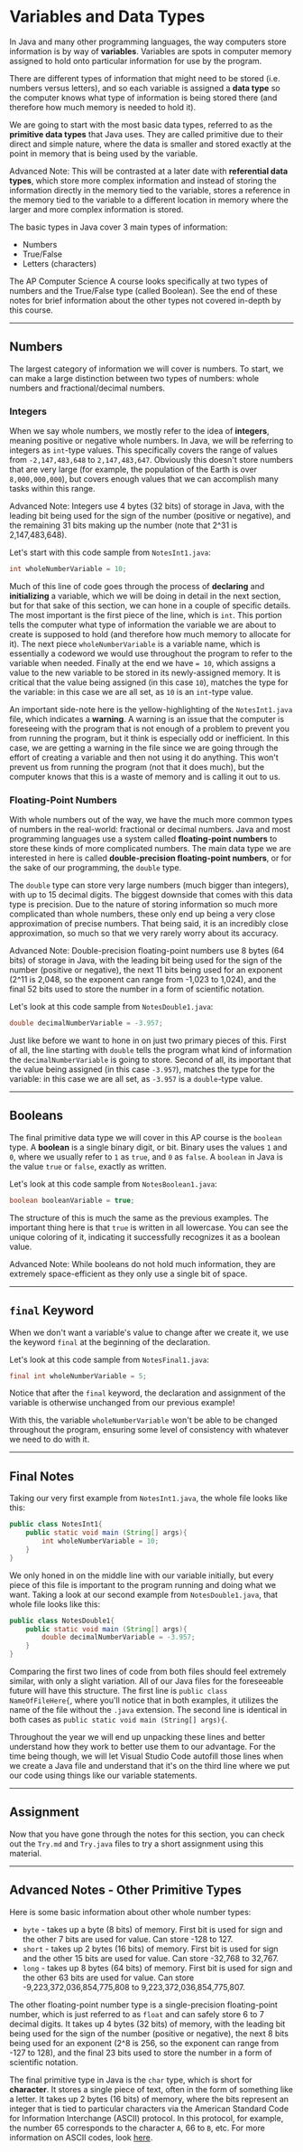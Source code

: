 # Variables and Data Types

In Java and many other programming languages, the way computers store information is by way of **variables**. Variables are spots in computer memory assigned to hold onto particular information for use by the program.

There are different types of information that might need to be stored (i.e. numbers versus letters), and so each variable is assigned a **data type** so the computer knows what type of information is being stored there (and therefore how much memory is needed to hold it).

We are going to start with the most basic data types, referred to as the **primitive data types** that Java uses. They are called primitive due to their direct and simple nature, where the data is smaller and stored exactly at the point in memory that is being used by the variable.

Advanced Note: This will be contrasted at a later date with **referential data types**, which store more complex information and instead of storing the information directly in the memory tied to the variable, stores a reference in the memory tied to the variable to a different location in memory where the larger and more complex information is stored.

The basic types in Java cover 3 main types of information:

- Numbers
- True/False
- Letters (characters)

The AP Computer Science A course looks specifically at two types of numbers and the True/False type (called Boolean). See the end of these notes for brief information about the other types not covered in-depth by this course.

---

## Numbers

The largest category of information we will cover is numbers. To start, we can make a large distinction between two types of numbers: whole numbers and fractional/decimal numbers.

### Integers

When we say whole numbers, we mostly refer to the idea of **integers**, meaning positive or negative whole numbers. In Java, we will be referring to integers as `int`-type values. This specifically covers the range of values from `-2,147,483,648` to `2,147,483,647`. Obviously this doesn't store numbers that are very large (for example, the population of the Earth is over `8,000,000,000`), but covers enough values that we can accomplish many tasks within this range.

Advanced Note: Integers use 4 bytes (32 bits) of storage in Java, with the leading bit being used for the sign of the number (positive or negative), and the remaining 31 bits making up the number (note that 2^31 is 2,147,483,648).

Let's start with this code sample from `NotesInt1.java`:

```java
int wholeNumberVariable = 10;
```

Much of this line of code goes through the process of **declaring** and **initializing** a variable, which we will be doing in detail in the next section, but for that sake of this section, we can hone in a couple of specific details. The most important is the first piece of the line, which is `int`. This portion tells the computer what type of information the variable we are about to create is supposed to hold (and therefore how much memory to allocate for it). The next piece `wholeNumberVariable` is a variable name, which is essentially a codeword we would use throughout the program to refer to the variable when needed. Finally at the end we have `= 10`, which assigns a value to the new variable to be stored in its newly-assigned memory. It is critical that the value being assigned (in this case `10`), matches the type for the variable: in this case we are all set, as `10` is an `int`-type value.

An important side-note here is the yellow-highlighting of the `NotesInt1.java` file, which indicates a **warning**. A warning is an issue that the computer is foreseeing with the program that is not enough of a problem to prevent you from running the program, but it think is especially odd or inefficient. In this case, we are getting a warning in the file since we are going through the effort of creating a variable and then not using it do anything. This won't prevent us from running the program (not that it does much), but the computer knows that this is a waste of memory and is calling it out to us.

### Floating-Point Numbers

With whole numbers out of the way, we have the much more common types of numbers in the real-world: fractional or decimal numbers. Java and most programming languages use a system called **floating-point numbers** to store these kinds of more complicated numbers. The main data type we are interested in here is called **double-precision floating-point numbers**, or for the sake of our programming, the `double` type.

The `double` type can store very large numbers (much bigger than integers), with up to 15 decimal digits. The biggest downside that comes with this data type is precision. Due to the nature of storing information so much more complicated than whole numbers, these only end up being a very close approximation of precise numbers. That being said, it is an incredibly close approximation, so much so that we very rarely worry about its accuracy.

Advanced Note: Double-precision floating-point numbers use 8 bytes (64 bits) of storage in Java, with the leading bit being used for the sign of the number (positive or negative), the next 11 bits being used for an exponent (2^11 is 2,048, so the exponent can range from -1,023 to 1,024), and the final 52 bits used to store the number in a form of scientific notation.

Let's look at this code sample from `NotesDouble1.java`:

```java
double decimalNumberVariable = -3.957;
```

Just like before we want to hone in on just two primary pieces of this. First of all, the line starting with `double` tells the program what kind of information the `decimalNumberVariable` is going to store. Second of all, its important that the value being assigned (in this case `-3.957`), matches the type for the variable: in this case we are all set, as `-3.957` is a `double`-type value.

---

## Booleans

The final primitive data type we will cover in this AP course is the `boolean` type. A **boolean** is a single binary digit, or bit. Binary uses the values `1` and `0`, where we usually refer to `1` as `true`, and `0` as `false`. A `boolean` in Java is the value `true` or `false`, exactly as written.

Let's look at this code sample from `NotesBoolean1.java`:

```java
boolean booleanVariable = true;
```

The structure of this is much the same as the previous examples. The important thing here is that `true` is written in all lowercase. You can see the unique coloring of it, indicating it successfully recognizes it as a boolean value.

Advanced Note: While booleans do not hold much information, they are extremely space-efficient as they only use a single bit of space.

---

## `final` Keyword

When we don't want a variable's value to change after we create it, we use the keyword `final` at the beginning of the declaration.

Let's look at this code sample from `NotesFinal1.java`:

```java
final int wholeNumberVariable = 5;
```

Notice that after the `final` keyword, the declaration and assignment of the variable is otherwise unchanged from our previous example!

With this, the variable `wholeNumberVariable` won't be able to be changed throughout the program, ensuring some level of consistency with whatever we need to do with it.

---

## Final Notes

Taking our very first example from `NotesInt1.java`, the whole file looks like this:

```java
public class NotesInt1{
    public static void main (String[] args){
        int wholeNumberVariable = 10;
    }
}
```

We only honed in on the middle line with our variable initially, but every piece of this file is important to the program running and doing what we want. Taking a look at our second example from `NotesDouble1.java`, that whole file looks like this:

```java
public class NotesDouble1{
    public static void main (String[] args){
        double decimalNumberVariable = -3.957;
    }
}
```

Comparing the first two lines of code from both files should feel extremely similar, with only a slight variation. All of our Java files for the foreseeable future will have this structure. The first line is `public class NameOfFileHere{`, where you'll notice that in both examples, it utilizes the name of the file without the `.java` extension. The second line is identical in both cases as `public static void main (String[] args){`.

Throughout the year we will end up unpacking these lines and better understand how they work to better use them to our advantage. For the time being though, we will let Visual Studio Code autofill those lines when we create a Java file and understand that it's on the third line where we put our code using things like our variable statements.

---

## Assignment

Now that you have gone through the notes for this section, you can check out the `Try.md` and `Try.java` files to try a short assignment using this material.

---

## Advanced Notes - Other Primitive Types

Here is some basic information about other whole number types:

- `byte` - takes up a byte (8 bits) of memory. First bit is used for sign and the other 7 bits are used for value. Can store -128 to 127.
- `short` - takes up 2 bytes (16 bits) of memory. First bit is used for sign and the other 15 bits are used for value. Can store -32,768 to 32,767.
- `long` - takes up 8 bytes (64 bits) of memory. First bit is used for sign and the other 63 bits are used for value. Can store -9,223,372,036,854,775,808 to 9,223,372,036,854,775,807.

The other floating-point number type is a single-precision floating-point number, which is just referred to as `float` and can safely store 6 to 7 decimal digits. It takes up 4 bytes (32 bits) of memory, with the leading bit being used for the sign of the number (positive or negative), the next 8 bits being used for an exponent (2^8 is 256, so the exponent can range from -127 to 128), and the final 23 bits used to store the number in a form of scientific notation.

The final primitive type in Java is the `char` type, which is short for **character**. It stores a single piece of text, often in the form of something like a letter. It takes up 2 bytes (16 bits) of memory, where the bits represent an integer that is tied to particular characters via the American Standard Code for Information Interchange (ASCII) protocol. In this protocol, for example, the number 65 corresponds to the character `A`, 66 to `B`, etc. For more information on ASCII codes, look [here](https://en.wikipedia.org/wiki/ASCII).
